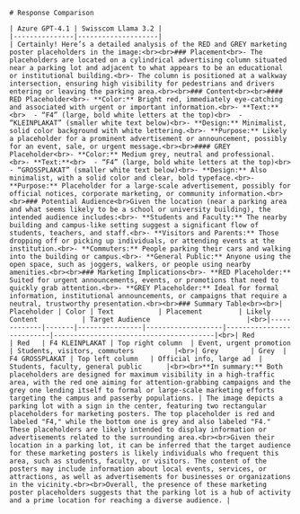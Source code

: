 
    # Response Comparison

    | Azure GPT-4.1 | Swisscom Llama 3.2 |
    |---------------|--------------------|
    | Certainly! Here’s a detailed analysis of the RED and GREY marketing poster placeholders in the image:<br><br>### Placement<br>- The placeholders are located on a cylindrical advertising column situated near a parking lot and adjacent to what appears to be an educational or institutional building.<br>- The column is positioned at a walkway intersection, ensuring high visibility for pedestrians and drivers entering or leaving the parking area.<br><br>### Content<br><br>#### RED Placeholder<br>- **Color:** Bright red, immediately eye-catching and associated with urgent or important information.<br>- **Text:** <br>  - “F4” (large, bold white letters at the top)<br>  - “KLEINPLAKAT” (smaller white text below)<br>- **Design:** Minimalist, solid color background with white lettering.<br>- **Purpose:** Likely a placeholder for a prominent advertisement or announcement, possibly for an event, sale, or urgent message.<br><br>#### GREY Placeholder<br>- **Color:** Medium grey, neutral and professional.<br>- **Text:**<br>  - “F4” (large, bold white letters at the top)<br>  - “GROSSPLAKAT” (smaller white text below)<br>- **Design:** Also minimalist, with a solid color and clear, bold typeface.<br>- **Purpose:** Placeholder for a large-scale advertisement, possibly for official notices, corporate marketing, or community information.<br><br>### Potential Audience<br>Given the location (near a parking area and what seems likely to be a school or university building), the intended audience includes:<br>- **Students and Faculty:** The nearby building and campus-like setting suggest a significant flow of students, teachers, and staff.<br>- **Visitors and Parents:** Those dropping off or picking up individuals, or attending events at the institution.<br>- **Commuters:** People parking their cars and walking into the building or campus.<br>- **General Public:** Anyone using the open space, such as joggers, walkers, or people using nearby amenities.<br><br>### Marketing Implications<br>- **RED Placeholder:** Suited for urgent announcements, events, or promotions that need to quickly grab attention.<br>- **GREY Placeholder:** Ideal for formal information, institutional announcements, or campaigns that require a neutral, trustworthy presentation.<br><br>### Summary Table<br><br>| Placeholder | Color | Text           | Placement         | Likely Content           | Target Audience                        |<br>|-------------|-------|----------------|-------------------|--------------------------|----------------------------------------|<br>| Red         | Red   | F4 KLEINPLAKAT | Top right column  | Event, urgent promotion  | Students, visitors, commuters          |<br>| Grey        | Grey  | F4 GROSSPLAKAT | Top left column   | Official info, large ad  | Students, faculty, general public      |<br><br>**In summary:** Both placeholders are designed for maximum visibility in a high-traffic area, with the red one aiming for attention-grabbing campaigns and the grey one lending itself to formal or large-scale marketing efforts targeting the campus and passerby populations. | The image depicts a parking lot with a sign in the center, featuring two rectangular placeholders for marketing posters. The top placeholder is red and labeled "F4," while the bottom one is grey and also labeled "F4." These placeholders are likely intended to display information or advertisements related to the surrounding area.<br><br>Given their location in a parking lot, it can be inferred that the target audience for these marketing posters is likely individuals who frequent this area, such as students, faculty, or visitors. The content of the posters may include information about local events, services, or attractions, as well as advertisements for businesses or organizations in the vicinity.<br><br>Overall, the presence of these marketing poster placeholders suggests that the parking lot is a hub of activity and a prime location for reaching a diverse audience. |
    